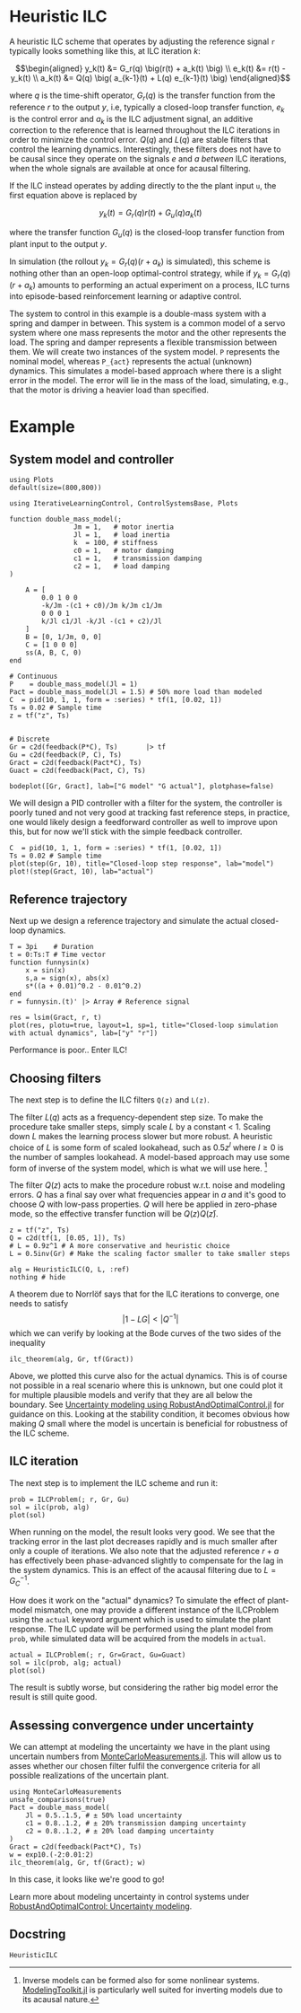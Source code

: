 # Heuristic ILC

A heuristic ILC scheme that operates by adjusting the reference signal ``r`` typically looks something like this, at ILC iteration $k$:
```math
\begin{aligned}
y_k(t) &= G_r(q) \big(r(t) + a_k(t) \big) \\
e_k(t) &= r(t) - y_k(t) \\
a_k(t) &= Q(q) \big( a_{k-1}(t) + L(q) e_{k-1}(t) \big)
\end{aligned}
```
where $q$ is the time-shift operator, $G_r(q)$ is the transfer function from the reference $r$ to the output $y$, i.e, typically a closed-loop transfer function, $e_k$ is the control error and $a_k$ is the ILC adjustment signal, an additive correction to the reference that is learned throughout the ILC iterations in order to minimize the control error. $Q(q)$ and $L(q)$ are stable filters that control the learning dynamics. Interestingly, these filters does not have to be causal since they operate on the signals $e$ and $a$ *between* ILC iterations, when the whole signals are available at once for acausal filtering. 

If the ILC instead operates by adding directly to the the plant input ``u``, the first equation above is replaced by
```math
y_k(t) = G_r(q) r(t) + G_u(q) a_k(t)
```
where the transfer function $G_u(q)$ is the closed-loop transfer function from plant input to the output $y$.

In simulation (the rollout $y_k = G_r(q) (r + a_k)$ is simulated), this scheme is nothing other than an open-loop optimal-control strategy, while if $y_k = G_r(q) (r + a_k)$ amounts to performing an actual experiment on a process, ILC turns into episode-based reinforcement learning or adaptive control.

The system to control in this example is a double-mass system with a spring and damper in between. This system is a common model of a servo system where one mass represents the motor and the other represents the load. The spring and damper represents a flexible transmission between them. We will create two instances of the system model. ``P`` represents the nominal model, whereas ``P_{act}`` represents the actual (unknown) dynamics. This simulates a model-based approach where there is a slight error in the model. The error will lie in the mass of the load, simulating, e.g., that the motor is driving a heavier load than specified. 

# Example

## System model and controller

```@example HEURISTIC_ILC
using Plots
default(size=(800,800))
```

```@example HEURISTIC_ILC
using IterativeLearningControl, ControlSystemsBase, Plots

function double_mass_model(; 
                Jm = 1,   # motor inertia
                Jl = 1,   # load inertia
                k  = 100, # stiffness
                c0 = 1,   # motor damping
                c1 = 1,   # transmission damping
                c2 = 1,   # load damping
)

    A = [
        0.0 1 0 0
        -k/Jm -(c1 + c0)/Jm k/Jm c1/Jm
        0 0 0 1
        k/Jl c1/Jl -k/Jl -(c1 + c2)/Jl
    ]
    B = [0, 1/Jm, 0, 0]
    C = [1 0 0 0]
    ss(A, B, C, 0)
end

# Continuous
P    = double_mass_model(Jl = 1)
Pact = double_mass_model(Jl = 1.5) # 50% more load than modeled
C  = pid(10, 1, 1, form = :series) * tf(1, [0.02, 1])
Ts = 0.02 # Sample time
z = tf("z", Ts)


# Discrete
Gr = c2d(feedback(P*C), Ts)       |> tf
Gu = c2d(feedback(P, C), Ts)
Gract = c2d(feedback(Pact*C), Ts)
Guact = c2d(feedback(Pact, C), Ts)

bodeplot([Gr, Gract], lab=["G model" "G actual"], plotphase=false)
```
We will design a PID controller with a filter for the system, the controller is poorly tuned and not very good at tracking fast reference steps, in practice, one would likely design a feedforward controller as well to improve upon this, but for now we'll stick with the simple feedback controller.

```@example HEURISTIC_ILC
C  = pid(10, 1, 1, form = :series) * tf(1, [0.02, 1])
Ts = 0.02 # Sample time
plot(step(Gr, 10), title="Closed-loop step response", lab="model")
plot!(step(Gract, 10), lab="actual")
```

## Reference trajectory

Next up we design a reference trajectory and simulate the actual closed-loop dynamics.
```@example HEURISTIC_ILC
T = 3pi    # Duration
t = 0:Ts:T # Time vector
function funnysin(x)
    x = sin(x)
    s,a = sign(x), abs(x)
    s*((a + 0.01)^0.2 - 0.01^0.2)
end
r = funnysin.(t)' |> Array # Reference signal

res = lsim(Gract, r, t)
plot(res, plotu=true, layout=1, sp=1, title="Closed-loop simulation with actual dynamics", lab=["y" "r"])
```
Performance is poor.. Enter ILC!

## Choosing filters
The next step is to define the ILC filters ``Q(z)`` and ``L(z)``.

The filter $L(q)$ acts as a frequency-dependent step size. To make the procedure take smaller steps, simply scale $L$ by a constant < 1. Scaling down $L$ makes the learning process slower but more robust. A heuristic choice of $L$ is some form of scaled lookahead, such as $0.5z^l$ where $l \geq 0$ is the number of samples lookahead. A model-based approach may use some form of inverse of the system model, which is what we will use here. [^nonlinear]

[^nonlinear]: Inverse models can be formed also for some nonlinear systems. [ModelingToolkit.jl](https://mtk.sciml.ai/dev/) is particularly well suited for inverting models due to its acausal nature.

The filter $Q(z)$ acts to make the procedure robust w.r.t. noise and modeling errors. $Q$ has a final say over what frequencies appear in $a$ and it's good to choose $Q$ with low-pass properties. $Q$ will here be applied in zero-phase mode, so the effective transfer function will be $Q(z)Q(z̄)$.

```@example HEURISTIC_ILC
z = tf("z", Ts)
Q = c2d(tf(1, [0.05, 1]), Ts)
# L = 0.9z^1 # A more conservative and heuristic choice
L = 0.5inv(Gr) # Make the scaling factor smaller to take smaller steps

alg = HeuristicILC(Q, L, :ref)
nothing # hide
```

A theorem due to Norrlöf says that for the ILC iterations to converge, one needs to satisfy
$$| 1 - LG | < |Q^{-1}|$$
which we can verify by looking at the Bode curves of the two sides of the inequality

```@example HEURISTIC_ILC
ilc_theorem(alg, Gr, tf(Gract))
```


Above, we plotted this curve also for the actual dynamics. This is of course not possible in a real scenario where this is unknown, but one could plot it for multiple plausible models and verify that they are all below the boundary. See [Uncertainty modeling using RobustAndOptimalControl.jl](https://juliacontrol.github.io/RobustAndOptimalControl.jl/dev/uncertainty/) for guidance on this. Looking at the stability condition, it becomes obvious how making $Q$ small where the model is uncertain is beneficial for robustness of the ILC scheme.

## ILC iteration

The next step is to implement the ILC scheme and run it:
    
```@example HEURISTIC_ILC
prob = ILCProblem(; r, Gr, Gu)
sol = ilc(prob, alg)
plot(sol)
```

When running on the model, the result looks very good.
We see that the tracking error in the last plot decreases rapidly and is much smaller after only a couple of iterations. We also note that the adjusted reference $r+a$ has effectively been phase-advanced slightly to compensate for the lag in the system dynamics. This is an effect of the acausal filtering due to $L = G_C^{-1}$.


How does it work on the "actual" dynamics? To simulate the effect of plant-model mismatch, one may provide a different instance of the ILCProblem using the `actual` keyword argument which is used to simulate the plant response. The ILC update will be performed using the plant model from `prob`, while simulated data will be acquired from the models in `actual`.
```@example HEURISTIC_ILC
actual = ILCProblem(; r, Gr=Gract, Gu=Guact)
sol = ilc(prob, alg; actual)
plot(sol)
```
The result is subtly worse, but considering the rather big model error the result is still quite good. 


## Assessing convergence under uncertainty
We can attempt at modeling the uncertainty we have in the plant using uncertain numbers from [MonteCarloMeasurements.jl](https://github.com/baggepinnen/MonteCarloMeasurements.jl). This will allow us to asses whether our chosen filter fulfil the convergence criteria for all possible realizations of the uncertain plant.


```@example HEURISTIC_ILC
using MonteCarloMeasurements
unsafe_comparisons(true)
Pact = double_mass_model(
    Jl = 0.5..1.5, # ± 50% load uncertainty
    c1 = 0.8..1.2, # ± 20% transmission damping uncertainty
    c2 = 0.8..1.2, # ± 20% load damping uncertainty
) 
Gract = c2d(feedback(Pact*C), Ts)
w = exp10.(-2:0.01:2)
ilc_theorem(alg, Gr, tf(Gract); w)
```
In this case, it looks like we're good to go!

Learn more about modeling uncertainty in control systems under [RobustAndOptimalControl: Uncertainty modeling](https://juliacontrol.github.io/RobustAndOptimalControl.jl/dev/uncertainty/).

## Docstring
    
```@docs
HeuristicILC
```
